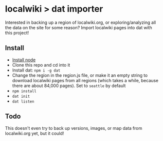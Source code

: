 # localwiki > dat importer

Interested in backing up a region of localwiki.org, or exploring/analyzing all the data on the site for some reason? Import localwiki pages into dat with this project!

## Install

- [Install node](http://nodejs.org/download)
- Clone this repo and cd into it
- Install dat: `npm i -g dat`
- Change the region in the region.js file, or make it an empty string to download localwiki pages from all regions (which takes a while, because there are about 84,000 pages). Set to `seattle` by default
- `npm install`
- `dat init`
- `dat listen`

## Todo

This doesn't even try to back up versions, images, or map data from localwiki.org yet, but it could!